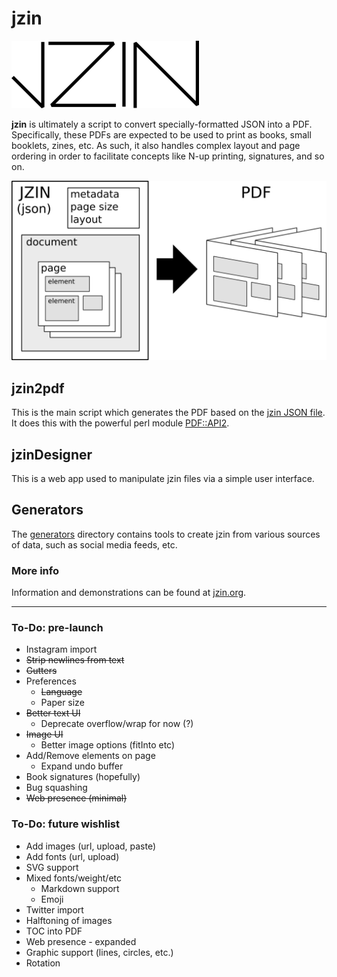 # jzin

![jzin logo](docs/jzin-300.png)

**jzin** is ultimately a script to convert specially-formatted JSON into a PDF.  Specifically, these PDFs are expected to be used
to print as books, small booklets, zines, etc.   As such, it also handles complex layout and page ordering in order to facilitate
concepts like N-up printing, signatures, and so on.

![diagram showing jzin creating a pdf](docs/overview.png)

## jzin2pdf

This is the main script which generates the PDF based on the [jzin JSON file](docs/jzin.md).
It does this with the powerful perl module [PDF::API2](https://metacpan.org/pod/PDF::API2).


## jzinDesigner

This is a web app used to manipulate jzin files via a simple user interface.


## Generators

The [generators](generators/) directory contains tools to create jzin from various sources of data, such as social media feeds, etc.


### More info

Information and demonstrations can be found at [jzin.org](https://jzin.org).


---------------------

### To-Do: pre-launch

* Instagram import
* ~~Strip newlines from text~~
* ~~Gutters~~
* Preferences
  * ~~Language~~
  * Paper size
* ~~Better text UI~~
  * Deprecate overflow/wrap for now (?)
* ~~Image UI~~
  * Better image options (fitInto etc)
* Add/Remove elements on page
  * Expand undo buffer
* Book signatures (hopefully)
* Bug squashing
* ~~Web presence (minimal)~~

### To-Do: future wishlist

* Add images (url, upload, paste) 
* Add fonts (url, upload)
* SVG support
* Mixed fonts/weight/etc
  * Markdown support
  * Emoji
* Twitter import
* Halftoning of images
* TOC into PDF
* Web presence - expanded
* Graphic support (lines, circles, etc.)
* Rotation

